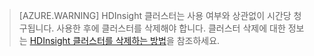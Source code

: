 

> [AZURE.WARNING] HDInsight 클러스터는 사용 여부와 상관없이 시간당 청구됩니다. 사용한 후에 클러스터를 삭제해야 합니다. 클러스터 삭제에 대한 정보는 [HDInsight 클러스터를 삭제하는 방법](../articles/hdinsight/hdinsight-delete-cluster.md)을 참조하세요.

<!---HONumber=AcomDC_0309_2016-->